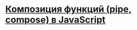# [Композиция функций (pipe, compose) в JavaScript](https://www.youtube.com/watch?v=xS9FicVrOTI&ab_channel=TimurShemsedinov)
